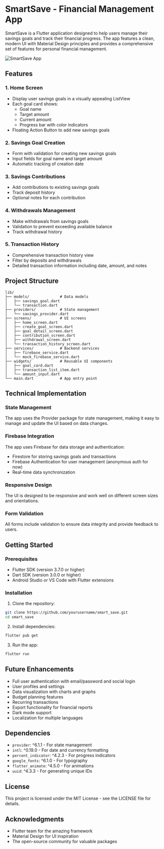 # SmartSave - Financial Management App

SmartSave is a Flutter application designed to help users manage their savings goals and track their financial progress. The app features a clean, modern UI with Material Design principles and provides a comprehensive set of features for personal financial management.

![SmartSave App](https://via.placeholder.com/800x400?text=SmartSave+App)

## Features

### 1. Home Screen
- Display user savings goals in a visually appealing ListView
- Each goal card shows:
  - Goal name
  - Target amount
  - Current amount
  - Progress bar with color indicators
- Floating Action Button to add new savings goals

### 2. Savings Goal Creation
- Form with validation for creating new savings goals
- Input fields for goal name and target amount
- Automatic tracking of creation date

### 3. Savings Contributions
- Add contributions to existing savings goals
- Track deposit history
- Optional notes for each contribution

### 4. Withdrawals Management
- Make withdrawals from savings goals
- Validation to prevent exceeding available balance
- Track withdrawal history

### 5. Transaction History
- Comprehensive transaction history view
- Filter by deposits and withdrawals
- Detailed transaction information including date, amount, and notes

## Project Structure

```
lib/
├── models/              # Data models
│   ├── savings_goal.dart
│   └── transaction.dart
├── providers/           # State management
│   └── savings_provider.dart
├── screens/             # UI screens
│   ├── home_screen.dart
│   ├── create_goal_screen.dart
│   ├── goal_detail_screen.dart
│   ├── contribution_screen.dart
│   ├── withdrawal_screen.dart
│   └── transaction_history_screen.dart
├── services/            # Backend services
│   ├── firebase_service.dart
│   └── mock_firebase_service.dart
├── widgets/             # Reusable UI components
│   ├── goal_card.dart
│   ├── transaction_list_item.dart
│   └── amount_input.dart
└── main.dart            # App entry point
```

## Technical Implementation

### State Management
The app uses the Provider package for state management, making it easy to manage and update the UI based on data changes.

### Firebase Integration
The app uses Firebase for data storage and authentication:
- Firestore for storing savings goals and transactions
- Firebase Authentication for user management (anonymous auth for now)
- Real-time data synchronization

### Responsive Design
The UI is designed to be responsive and work well on different screen sizes and orientations.

### Form Validation
All forms include validation to ensure data integrity and provide feedback to users.

## Getting Started

### Prerequisites
- Flutter SDK (version 3.7.0 or higher)
- Dart SDK (version 3.0.0 or higher)
- Android Studio or VS Code with Flutter extensions

### Installation

1. Clone the repository:
```bash
git clone https://github.com/yourusername/smart_save.git
cd smart_save
```

2. Install dependencies:
```bash
flutter pub get
```

3. Run the app:
```bash
flutter run
```

## Future Enhancements

- Full user authentication with email/password and social login
- User profiles and settings
- Data visualization with charts and graphs
- Budget planning features
- Recurring transactions
- Export functionality for financial reports
- Dark mode support
- Localization for multiple languages

## Dependencies

- `provider`: ^6.1.1 - For state management
- `intl`: ^0.19.0 - For date and currency formatting
- `percent_indicator`: ^4.2.3 - For progress indicators
- `google_fonts`: ^6.1.0 - For typography
- `flutter_animate`: ^4.5.0 - For animations
- `uuid`: ^4.3.3 - For generating unique IDs

## License

This project is licensed under the MIT License - see the LICENSE file for details.

## Acknowledgments

- Flutter team for the amazing framework
- Material Design for UI inspiration
- The open-source community for valuable packages
